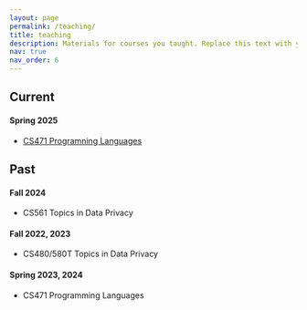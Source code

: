 ```yaml
---
layout: page
permalink: /teaching/
title: teaching
description: Materials for courses you taught. Replace this text with your description.
nav: true
nav_order: 6
---
```


## Current
#### Spring 2025
* [CS471 Programning Languages]({{site.url}}/cs471)

## Past

#### Fall 2024
* CS561 Topics in Data Privacy

#### Fall 2022, 2023
* CS480/580T Topics in Data Privacy

#### Spring 2023, 2024
<!-- * CS471 Programming Languages -->
* CS471 Programming Languages
